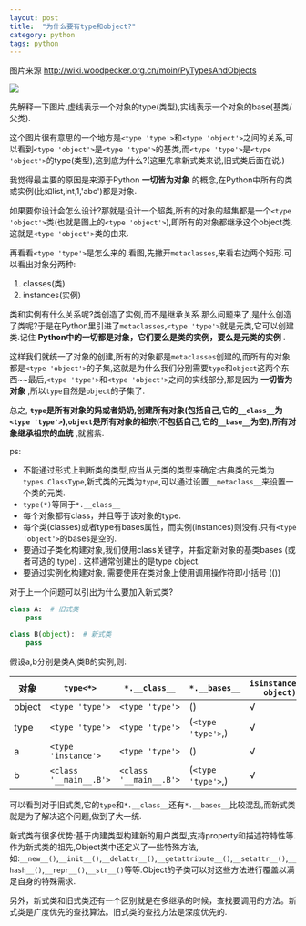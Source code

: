 ```yaml
---
layout: post
title:  "为什么要有type和object?"
category: python
tags: python
---
```


图片来源 http://wiki.woodpecker.org.cn/moin/PyTypesAndObjects

![](https://raw.githubusercontent.com/taizilongxu/taizilongxu.github.io/master/img/types_map.png)

先解释一下图片,虚线表示一个对象的type(类型),实线表示一个对象的base(基类/父类).

这个图片很有意思的一个地方是`<type 'type'>`和`<type 'object'>`之间的关系,可以看到`<type 'object'>`是`<type 'type'>`的基类,而`<type 'type'>`是`<type 'object'>`的type(类型),这到底为什么?(这里先拿新式类来说,旧式类后面在说.)

我觉得最主要的原因是来源于Python **一切皆为对象** 的概念,在Python中所有的类或实例(比如list,int,1,'abc')都是对象.

如果要你设计会怎么设计?那就是设计一个超类,所有的对象的超集都是一个`<type 'object'>`类(也就是图上的`<type 'object'>`),即所有的对象都继承这个object类.这就是`<type 'object'>`类的由来.

再看看`<type 'type'>`是怎么来的.看图,先撇开`metaclasses`,来看右边两个矩形.可以看出对象分两种:

1. classes(类)
2. instances(实例)

类和实例有什么关系呢?类创造了实例,而不是继承关系.那么问题来了,是什么创造了类呢?于是在Python里引进了`metaclasses`,`<type 'type'>`就是元类,它可以创建类.记住 **Python中的一切都是对象，它们要么是类的实例，要么是元类的实例** .

这样我们就统一了对象的创建,所有的对象都是`metaclasses`创建的,而所有的对象都是`<type 'object'>`的子集,这就是为什么我们分别需要`type`和`object`这两个东西~~最后,`<type 'type'>`和`<type 'object'>`之间的实线部分,那是因为 **一切皆为对象** ,所以`type`自然是`object`的子集了.

总之, **`type`是所有对象的妈或者奶奶,创建所有对象(包括自己,它的`__class__`为`<type 'type'>`),`object`是所有对象的祖宗(不包括自己,它的`__base__`为空),所有对象继承祖宗的血统** ,就酱紫.

ps:

* 不能通过形式上判断类的类型,应当从元类的类型来确定:古典类的元类为`types.ClassType`,新式类的元类为`type`,可以通过设置`__metaclass__`来设置一个类的元类.
* `type(*)`等同于`*.__class__`
* 每个对象都有class，并且等于该对象的type.
* 每个类(classes)或者type有bases属性，而实例(instances)则没有.只有`<type 'object'>`的bases是空的.
* 要通过子类化构建对象,我们使用class关键字，并指定新对象的基类bases (或者可选的 type) . 这样通常创建出的是type object.
* 要通过实例化构建对象, 需要使用在类对象上使用调用操作符即小括号 (())

对于上一个问题可以引出为什么要加入新式类?

```python
class A:  # 旧式类
	pass

class B(object):  # 新式类
	pass
```

假设a,b分别是类A,类B的实例,则:

| 对象 | `type<*>` | `*.__class__` | `*.__bases__` | `isinstance(*, object)` | `isinstance(*, type)`|
|--------|--------|--------|--------|--------|--------|
| object | `<type 'type'>` | `<type 'type'>` | () | √ | √ |
| type | `<type 'type'>` | `<type 'type'>` | (`<type 'type'>`,) | √ | √ |
| a | `<type 'instance'>` | `<type 'type'>` | () | √ | ×|
| b | `<class '__main__.B'>` | `<class '__main__.B'>` | (`<type 'type'>`,) | √ | × |

可以看到对于旧式类,它的`type`和`*.__class__`还有`*.__bases__`比较混乱,而新式类就是为了解决这个问题,做到了大一统.

新式类有很多优势:基于内建类型构建新的用户类型,支持property和描述符特性等.作为新式类的祖先,Object类中还定义了一些特殊方法,如:`__new__()`,`__init__()`,`__delattr__()`,`__getattribute__()`,`__setattr__()`,`__hash__()`,`__repr__()`,`__str__()`等等.Object的子类可以对这些方法进行覆盖以满足自身的特殊需求.

另外，新式类和旧式类还有一个区别就是在多继承的时候，查找要调用的方法。新式类是广度优先的查找算法。旧式类的查找方法是深度优先的.
